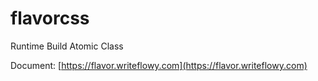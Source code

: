 # flavorcss

Runtime Build Atomic Class

Document: [https://flavor.writeflowy.com](https://flavor.writeflowy.com)
